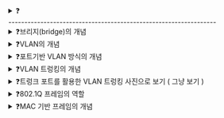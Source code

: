 <details>
<summary>❓</summary>

>""

</details>
-----------------------------------------------------------------

<details>
<summary>❓브리지(bridge)의 개념</summary>

>"네트워크 영역을 구획해서 콜리전 도메인을 나누거나 네트워크를 확장하는 용도로 사용되는 장비"
![image](https://github.com/user-attachments/assets/27dcb3f6-59d4-4d46-a3d8-b38ceb3b94b4)

</details>

<details>
<summary>❓VLAN의 개념</summary>

>"Virtual LAN은 스위치의 기능 중 하나로, 한 대의 스위치로 가상의 LAN을 만드는 방법을 말한다."
![image](https://github.com/user-attachments/assets/7b24c35d-2099-42f3-93a2-8b1f7dcb0b3f)
>

</details>

<details>
<summary>❓포트기반 VLAN 방식의 개념</summary>

>"port based VLAN, 스위치의 포트가 VLAN을 결정하는 방식을 말한다."

</details>

<details>
<summary>❓VLAN 트렁킹의 개념</summary>

>"VLAN Trunking은 두 대 이상의 VLAN 스위치를 트렁크 포트에 서로 연결해서 효율적으로 확장하는 방법이다."

</details>

<details>
<summary>❓트렁크 포트를 활용한 VLAN 트렁킹 사진으로 보기 ( 그냥 보기 )</summary>

>"![image](https://github.com/user-attachments/assets/74d2c6b9-ae70-473d-ae58-050bf83e8b82)
"

</details>

<details>
<summary>❓802.1Q 프레임의 역할</summary>

>"VLAN 태그를 추가해서 트렁크 포트를 통과하여 VLAN을 식별할 수 있는 프레임이다.![image](https://github.com/user-attachments/assets/f0f9789f-1aef-4b9a-b7d7-c8b17cc5bac5)
"

</details>

<details>
<summary>❓MAC 기반 프레임의 개념</summary>

>"MAC Based VLAN, 포트가 아닌 송수신하는 프레임 속 MAC 주소가 호스트가 속할 VLAN을 결정하는 방식이다."
![image](https://github.com/user-attachments/assets/29eb5c48-d7d1-444e-bf2f-337b62e61744)

</details>

